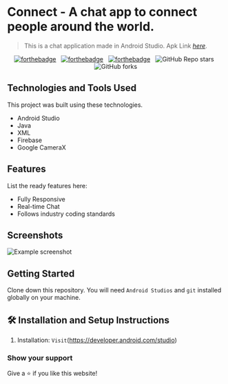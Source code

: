 # Connect - A chat app to connect people around the world.
> This is a chat application made in Android Studio.
> Apk Link [_here_](https://shayanb-68fb5.web.app/). <!-- If you have the project hosted somewhere, include the link here. -->

<center>

[![forthebadge](https://forthebadge.com/images/badges/built-with-love.svg)](https://forthebadge.com) &nbsp;
[![forthebadge](https://forthebadge.com/images/badges/made-with-java.svg)](https://forthebadge.com) &nbsp;
[![forthebadge](https://forthebadge.com/images/badges/open-source.svg)](https://forthebadge.com) &nbsp;
![GitHub Repo stars](https://img.shields.io/github/stars/shayanbagchi/shayanb?color=red&logo=github&style=for-the-badge) &nbsp;
![GitHub forks](https://img.shields.io/github/forks/shayanbagchi/shayanb?color=red&logo=github&style=for-the-badge)

</center>

<!-- ## General Information
- Provide general information about your project here.
- What problem does it (intend to) solve?
- What is the purpose of your project?
- Why did you undertake it?
 You don't have to answer all the questions - just the ones relevant to your project. -->


## Technologies and Tools Used
This project was built using these technologies.

- Android Studio
- Java
- XML
- Firebase
- Google CameraX


## Features
List the ready features here:
- Fully Responsive
- Real-time Chat
- Follows industry coding standards


## Screenshots
![Example screenshot](./img/screenshot.png)
<!-- If you have screenshots you'd like to share, include them here. -->


## Getting Started

Clone down this repository. You will need `Android Studios` and `git` installed globally on your machine.

## 🛠 Installation and Setup Instructions

1. Installation: `Visit`(https://developer.android.com/studio)

### Show your support

Give a ⭐ if you like this website!


<!-- Optional -->
<!-- ## License -->
<!-- This project is open source and available under the [... License](). -->

<!-- You don't have to include all sections - just the one's relevant to your project -->
